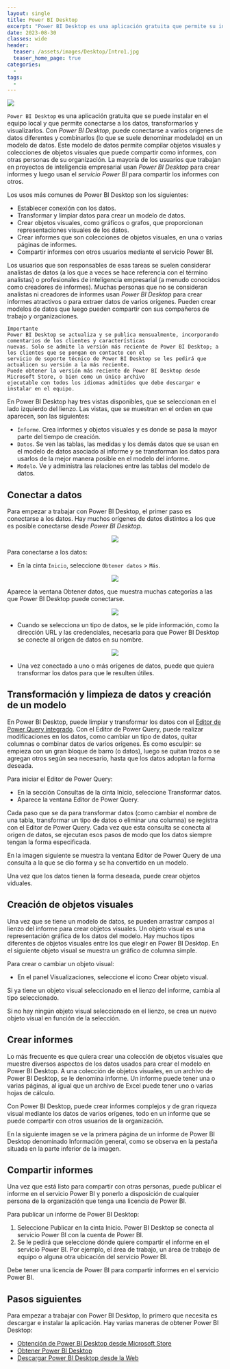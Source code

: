 ```yaml
---
layout: single
title: Power BI Desktop
excerpt: "Power BI Desktop es una aplicación gratuita que permite su instalación en el equipo local y que a su vez permite la conexión a los datos, su transformación y visualización. Este suele ser usado en el ámbito de la inteligencia empresarial, sobre todo en la creación de informes, donde posteriormente usan el servicio de Power BI para compartir estos informes."
date: 2023-08-30
classes: wide
header:
  teaser: /assets/images/Desktop/Intro1.jpg
  teaser_home_page: true
categories:
  - 
tags:
  - 
---
```


![](/assets/images/Desktop/Intro2.jpg)

`Power BI Desktop` es una aplicación gratuita que se puede instalar en el equipo local y que permite conectarse a los datos, transformarlos y visualizarlos. Con *Power BI Desktop*, puede conectarse a varios orígenes de datos diferentes y combinarlos (lo que se suele denominar modelado) en un modelo de datos. Este modelo de datos permite compilar objetos visuales y colecciones de objetos visuales que puede compartir como informes, con otras personas de su organización. La mayoría de los usuarios que trabajan en proyectos de inteligencia empresarial usan *Power BI Desktop* para crear informes y luego usan el *servicio Power BI* para compartir los informes con otros.

Los usos más comunes de Power BI Desktop son los siguientes:

* Establecer conexión con los datos.
* Transformar y limpiar datos para crear un modelo de datos.
* Crear objetos visuales, como gráficos o grafos, que proporcionan representaciones visuales de los datos.
* Crear informes que son colecciones de objetos visuales, en una o varias páginas de informes.
* Compartir informes con otros usuarios mediante el servicio Power BI.

Los usuarios que son responsables de esas tareas se suelen considerar analistas de datos (a los que a veces se hace referencia con el término analistas) o profesionales de inteligencia empresarial (a menudo conocidos como creadores de informes). Muchas personas que no se consideran analistas ni creadores de informes usan *Power BI Desktop* para crear informes atractivos o para extraer datos de varios orígenes. Pueden crear modelos de datos que luego pueden compartir con sus compañeros de trabajo y organizaciones.

```text
Importante
Power BI Desktop se actualiza y se publica mensualmente, incorporando comentarios de los clientes y características
nuevas. Solo se admite la versión más reciente de Power BI Desktop; a los clientes que se pongan en contacto con el
servicio de soporte técnico de Power BI Desktop se les pedirá que actualicen su versión a la más reciente.
Puede obtener la versión más reciente de Power BI Desktop desde Microsoft Store, o bien como un único archivo
ejecutable con todos los idiomas admitidos que debe descargar e instalar en el equipo.
```

En Power BI Desktop hay tres vistas disponibles, que se seleccionan en el lado izquierdo del lienzo. Las vistas, que se muestran en el orden en que aparecen, son las siguientes:

* `Informe`. Crea informes y objetos visuales y es donde se pasa la mayor parte del tiempo de creación.
* `Datos`. Se ven las tablas, las medidas y los demás datos que se usan en el modelo de datos asociado al informe y se transforman los datos para usarlos de la mejor manera posible en el modelo del informe.
* `Modelo`. Ve y administra las relaciones entre las tablas del modelo de datos.

## Conectar a datos

Para empezar a trabajar con Power BI Desktop, el primer paso es conectarse a los datos. Hay muchos orígenes de datos distintos a los que es posible conectarse desde *Power BI Desktop*.

<center>
    <img src='./../assets/images/Desktop/Datos.png'>
</center>

Para conectarse a los datos:

* En la cinta `Inicio`, seleccione `Obtener datos` > `Más`.

<center>
    <img src='./../assets/images/Desktop/Datos_00.png'>
</center>

Aparece la ventana Obtener datos, que muestra muchas categorías a las que Power BI Desktop puede conectarse.

<center>
    <img src='./../assets/images/Desktop/Datos_01.png'>
</center>

* Cuando se selecciona un tipo de datos, se le pide información, como la dirección URL y las credenciales, necesaria para que Power BI Desktop se conecte al origen de datos en su nombre.

<center>
    <img src='./../assets/images/Desktop/Datos_02.png'>
</center>

* Una vez conectado a uno o más orígenes de datos, puede que quiera transformar los datos para que le resulten útiles.

## Transformación y limpieza de datos y creación de un modelo

En Power BI Desktop, puede limpiar y transformar los datos con el [Editor de Power Query integrado](https://learn.microsoft.com/es-es/power-bi/transform-model/desktop-query-overview). Con el Editor de Power Query, puede realizar modificaciones en los datos, como cambiar un tipo de datos, quitar columnas o combinar datos de varios orígenes. Es como esculpir: se empieza con un gran bloque de barro (o datos), luego se quitan trozos o se agregan otros según sea necesario, hasta que los datos adoptan la forma deseada.

Para iniciar el Editor de Power Query:

* En la sección Consultas de la cinta Inicio, seleccione Transformar datos.
* Aparece la ventana Editor de Power Query.

Cada paso que se da para transformar datos (como cambiar el nombre de una tabla, transformar un tipo de datos o eliminar una columna) se registra con el Editor de Power Query. Cada vez que esta consulta se conecta al origen de datos, se ejecutan esos pasos de modo que los datos siempre tengan la forma especificada.

En la imagen siguiente se muestra la ventana Editor de Power Query de una consulta a la que se dio forma y se ha convertido en un modelo.

Una vez que los datos tienen la forma deseada, puede crear objetos viduales.

## Creación de objetos visuales

Una vez que se tiene un modelo de datos, se pueden arrastrar campos al lienzo del informe para crear objetos visuales. Un objeto visual es una representación gráfica de los datos del modelo. Hay muchos tipos diferentes de objetos visuales entre los que elegir en Power BI Desktop. En el siguiente objeto visual se muestra un gráfico de columna simple.

Para crear o cambiar un objeto visual:

* En el panel Visualizaciones, seleccione el icono Crear objeto visual.

Si ya tiene un objeto visual seleccionado en el lienzo del informe, cambia al tipo seleccionado.

Si no hay ningún objeto visual seleccionado en el lienzo, se crea un nuevo objeto visual en función de la selección.

## Crear informes

Lo más frecuente es que quiera crear una colección de objetos visuales que muestre diversos aspectos de los datos usados para crear el modelo en Power BI Desktop. A una colección de objetos visuales, en un archivo de Power BI Desktop, se le denomina informe. Un informe puede tener una o varias páginas, al igual que un archivo de Excel puede tener uno o varias hojas de cálculo.

Con Power BI Desktop, puede crear informes complejos y de gran riqueza visual mediante los datos de varios orígenes, todo en un informe que se puede compartir con otros usuarios de la organización.

En la siguiente imagen se ve la primera página de un informe de Power BI Desktop denominado Información general, como se observa en la pestaña situada en la parte inferior de la imagen.

## Compartir informes

Una vez que está listo para compartir con otras personas, puede publicar el informe en el servicio Power BI y ponerlo a disposición de cualquier persona de la organización que tenga una licencia de Power BI.

Para publicar un informe de Power BI Desktop:

1. Seleccione Publicar en la cinta Inicio. Power BI Desktop se conecta al servicio Power BI con la cuenta de Power BI.
2. Se le pedirá que seleccione dónde quiere compartir el informe en el servicio Power BI. Por ejemplo, el área de trabajo, un área de trabajo de equipo o alguna otra ubicación del servicio Power BI.

Debe tener una licencia de Power BI para compartir informes en el servicio Power BI.

## Pasos siguientes

Para empezar a trabajar con Power BI Desktop, lo primero que necesita es descargar e instalar la aplicación. Hay varias maneras de obtener Power BI Desktop:

* [Obtención de Power BI Desktop desde Microsoft Store](https://aka.ms/pbidesktopstore)
* [Obtener Power BI Desktop](https://learn.microsoft.com/es-es/power-bi/fundamentals/desktop-get-the-desktop)
* [Descargar Power BI Desktop desde la Web](https://www.microsoft.com/download/details.aspx?id=58494)
